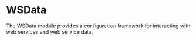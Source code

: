 # WSData

The WSData module provides a configuration framework for interacting with
web services and web service data.
